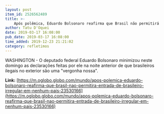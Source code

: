 ```yaml
---
layout: post
item_id: 2526562489
title: >-
    Após polêmica, Eduardo Bolsonaro reafirma que Brasil não permitirá entrada de brasileiro irregular em nenhum país
author: Tatu D'Oquei
date: 2019-03-17 16:08:00
pub_date: 2019-03-17 16:08:00
time_added: 2019-12-23 21:21:02
category: refletimos
---
```


WASHINGTON - O deputado federal Eduardo Bolsonaro minimizou neste domingo as declarações feitas por ele na noite anterior de que brasileiros ilegais no exterior são uma "vergonha nossa".

**Link:** [https://m.oglobo.globo.com/mundo/apos-polemica-eduardo-bolsonaro-reafirma-que-brasil-nao-permitira-entrada-de-brasileiro-irregular-em-nenhum-pais-23530166](https://m.oglobo.globo.com/mundo/apos-polemica-eduardo-bolsonaro-reafirma-que-brasil-nao-permitira-entrada-de-brasileiro-irregular-em-nenhum-pais-23530166)

